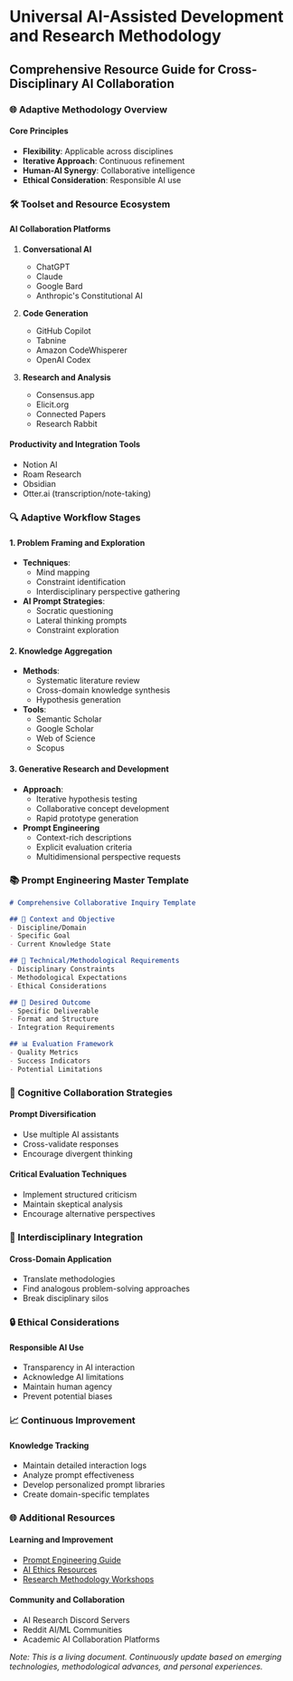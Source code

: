 # Universal AI-Assisted Development and Research Methodology

## Comprehensive Resource Guide for Cross-Disciplinary AI Collaboration

### 🌐 Adaptive Methodology Overview

#### Core Principles
- **Flexibility**: Applicable across disciplines
- **Iterative Approach**: Continuous refinement
- **Human-AI Synergy**: Collaborative intelligence
- **Ethical Consideration**: Responsible AI use

### 🛠 Toolset and Resource Ecosystem

#### AI Collaboration Platforms
1. **Conversational AI**
   - ChatGPT
   - Claude
   - Google Bard
   - Anthropic's Constitutional AI

2. **Code Generation**
   - GitHub Copilot
   - Tabnine
   - Amazon CodeWhisperer
   - OpenAI Codex

3. **Research and Analysis**
   - Consensus.app
   - Elicit.org
   - Connected Papers
   - Research Rabbit

#### Productivity and Integration Tools
- Notion AI
- Roam Research
- Obsidian
- Otter.ai (transcription/note-taking)

### 🔍 Adaptive Workflow Stages

#### 1. Problem Framing and Exploration
- **Techniques**:
  * Mind mapping
  * Constraint identification
  * Interdisciplinary perspective gathering
- **AI Prompt Strategies**:
  * Socratic questioning
  * Lateral thinking prompts
  * Constraint exploration

#### 2. Knowledge Aggregation
- **Methods**:
  * Systematic literature review
  * Cross-domain knowledge synthesis
  * Hypothesis generation
- **Tools**:
  * Semantic Scholar
  * Google Scholar
  * Web of Science
  * Scopus

#### 3. Generative Research and Development
- **Approach**:
  * Iterative hypothesis testing
  * Collaborative concept development
  * Rapid prototype generation
- **Prompt Engineering**
  * Context-rich descriptions
  * Explicit evaluation criteria
  * Multidimensional perspective requests

### 📚 Prompt Engineering Master Template

```markdown
# Comprehensive Collaborative Inquiry Template

## 🌟 Context and Objective
- Discipline/Domain
- Specific Goal
- Current Knowledge State

## 🔬 Technical/Methodological Requirements
- Disciplinary Constraints
- Methodological Expectations
- Ethical Considerations

## 🎯 Desired Outcome
- Specific Deliverable
- Format and Structure
- Integration Requirements

## 📊 Evaluation Framework
- Quality Metrics
- Success Indicators
- Potential Limitations
```

### 🧠 Cognitive Collaboration Strategies

#### Prompt Diversification
- Use multiple AI assistants
- Cross-validate responses
- Encourage divergent thinking

#### Critical Evaluation Techniques
- Implement structured criticism
- Maintain skeptical analysis
- Encourage alternative perspectives

### 🌈 Interdisciplinary Integration

#### Cross-Domain Application
- Translate methodologies
- Find analogous problem-solving approaches
- Break disciplinary silos

### 🔒 Ethical Considerations

#### Responsible AI Use
- Transparency in AI interaction
- Acknowledge AI limitations
- Maintain human agency
- Prevent potential biases

### 📈 Continuous Improvement

#### Knowledge Tracking
- Maintain detailed interaction logs
- Analyze prompt effectiveness
- Develop personalized prompt libraries
- Create domain-specific templates

### 🌐 Additional Resources

#### Learning and Improvement
- [Prompt Engineering Guide](https://www.promptingguide.ai/)
- [AI Ethics Resources](https://www.aiethicist.org/)
- [Research Methodology Workshops](https://www.coursera.org/courses?query=research%20methodology)

#### Community and Collaboration
- AI Research Discord Servers
- Reddit AI/ML Communities
- Academic AI Collaboration Platforms

*Note: This is a living document. Continuously update based on emerging technologies, methodological advances, and personal experiences.*